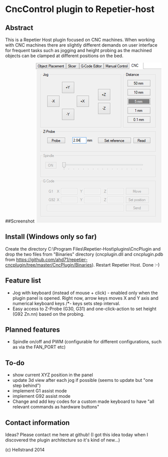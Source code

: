 # CncControl plugin to Repetier-host

## Abstract
This is a Repetier Host plugin focused on CNC machines. 
When working with CNC machines there are slightly different demands on user interface for frequent tasks such as jogging and height probing as the machined objects can be clamped at different positions on the bed. 

##Screenshot
<img src="/CncPlugin/Screenshots/screenshot-2014-03-30.png">

## Install (Windows only so far)
Create the directory C:\Program Files\Repetier-Host\plugins\CncPlugin and drop the two files from "Binaries" directory (cncplugin.dll and cncplugin.pdb from https://github.com/ahd71/repetier-cncplugin/tree/master/CncPlugin/Binaries). Restart Repetier Host. Done :-)

## Feature list
* Jog with keyboard (instead of mouse + click) - enabled only when the plugin panel is opened. Right now, arrow keys moves X and Y axis and numerical keyboard keys /*- keys sets step interval.
* Easy access to Z-Probe (G30, G31) and one-click-action to set height (G92 Zn.nn) based on the probing.

## Planned features
* Spindle on/off and PWM (configurable for different configurations, such as via the FAN_PORT etc)

## To-do
* show current XYZ position in the panel
* update 3d view after each jog if possible (seems to update but "one step behind")
* implement G1 assist mode
* implement G92 assist mode
* Change and add key codes for a custom made keyboard to have "all relevant commands as hardware buttons"

## Contact information
Ideas? Please contact me here at github! (I got this idea today when I discovered the plugin architecture so it's kind of new...)

(c) Hellstrand 2014

